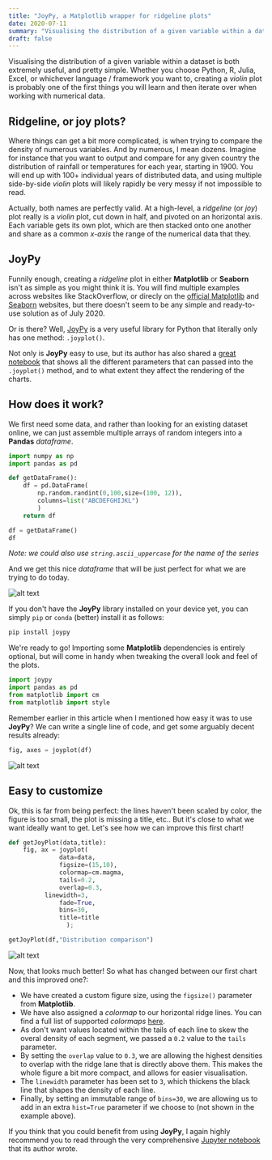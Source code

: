 ```yaml
---
title: "JoyPy, a Matplotlib wrapper for ridgeline plots"
date: 2020-07-11
summary: "Visualising the distribution of a given variable within a dataset is both extremely useful, and pretty simple"
draft: false
---
```


<script src="https://cdn.counter.dev/script.js" data-id="205ad799-38b0-4d9a-ac65-2fdf615ff871" data-utcoffset="0"></script>

Visualising the distribution of a given variable within a dataset is both extremely useful, and pretty simple. Whether you choose Python, R, Julia, Excel, or whichever language / framework you want to, creating a *violin* plot is probably one of the first things you will learn and then iterate over when working with numerical data.

## Ridgeline, or joy plots?

Where things can get a bit more complicated, is when trying to compare the density of numerous variables. And by numerous, I mean dozens. Imagine for instance that you want to output and compare for any given country the distribution of rainfall or temperatures for each year, starting in 1900. You will end up with 100+ individual years of distributed data, and using multiple side-by-side *violin* plots will likely rapidly be very messy if not impossible to read.

Actually, both names are perfectly valid. At a high-level, a *ridgeline* (or *joy*) plot really is a *violin* plot, cut down in half, and pivoted on an horizontal axis. Each variable gets its own plot, which are then stacked onto one another and share as a common *x-axis* the range of the numerical data that they.

## JoyPy

Funnily enough, creating a *ridgeline* plot in either **Matplotlib** or **Seaborn** isn't as simple as you might think it is. You will find multiple examples across websites like StackOverflow, or direcly on the [official Matplotlib](https://matplotlib.org/matplotblog/posts/create-ridgeplots-in-matplotlib/) and [Seaborn](https://seaborn.pydata.org/examples/kde_ridgeplot.html) websites, but there doesn't seem to be any simple and ready-to-use solution as of July 2020.

Or is there? Well, [JoyPy](https://github.com/leotac/joypy) is a very useful library for Python that literally only has one method: `.joyplot()`.

Not only is **JoyPy** easy to use, but its author has also shared a [great notebook](https://github.com/leotac/joypy/blob/master/Joyplot.ipynb) that shows all the different parameters that can passed into the `.joyplot()` method, and to what extent they affect the rendering of the charts.

## How does it work?

We first need some data, and rather than looking for an existing dataset online, we can just assemble multiple arrays of random integers into a **Pandas** *dataframe*.

```python
import numpy as np
import pandas as pd

def getDataFrame():
    df = pd.DataFrame(
        np.random.randint(0,100,size=(100, 12)),
        columns=list("ABCDEFGHIJKL")
        )
    return df 

df = getDataFrame() 
df
```

*Note: we could also use `string.ascii_uppercase` for the name of the series*

And we get this nice *dataframe* that will be just perfect for what we are trying to do today.

![alt text](/images/joyplot01.png "Image")

If you don't have the **JoyPy** library installed on your device yet, you can simply `pip` or `conda` (better) install it as follows:

```python
pip install joypy
```

We're ready to go! Importing some **Matplotlib** dependencies is entirely optional, but will come in handy when tweaking the overall look and feel of the plots.

```python
import joypy
import pandas as pd
from matplotlib import cm
from matplotlib import style
```

Remember earlier in this article when I mentioned how easy it was to use **JoyPy**? We can write a single line of code, and get some arguably decent results already:

```python
fig, axes = joyplot(df)
```

![alt text](/images/joyplot02.png "Image") 

## Easy to customize

Ok, this is far from being perfect: the lines haven't been scaled by color, the figure is too small, the plot is missing a title, etc.. But it's close to what we want ideally want to get. Let's see how we can improve this first chart!

```python
def getJoyPlot(data,title):
    fig, ax = joyplot(
              data=data, 
              figsize=(15,10),
              colormap=cm.magma,
              tails=0.2,
              overlap=0.3,
	      linewidth=3,
              fade=True,
              bins=30,
              title=title
                );

getJoyPlot(df,"Distribution comparison")
```

![alt text](/images/joyplot03.png "Image") 

Now, that looks much better! So what has changed between our first chart and this improved one?:

*  We have created a custom figure size, using the `figsize()` parameter from **Matplotlib**.
*  We have also assigned a *colormap* to our horizontal ridge lines. You can find a full list of supported *colormaps* [here](https://matplotlib.org/stable/tutorials/colors/colormaps.html).
*  As don't want values located within the tails of each line to skew the overal density of each segment, we passed a `0.2` value to the `tails` parameter.
*  By setting the `overlap` value to `0.3`, we are allowing the highest densities to overlap with the ridge lane that is directly above them. This makes the whole figure a bit more compact, and allows for easier visualisation.
*  The `linewidth` parameter has been set to `3`, which thickens the black line that shapes the density of each line.
*  Finally, by setting an immutable range of `bins=30`, we are allowing us to add in an extra `hist=True` parameter if we choose to (not shown in the example above).

If you think that you could benefit from using **JoyPy**, I again highly recommend you to read through the very comprehensive [Jupyter notebook](https://github.com/leotac/joypy/blob/master/Joyplot.ipynb) that its author wrote.


